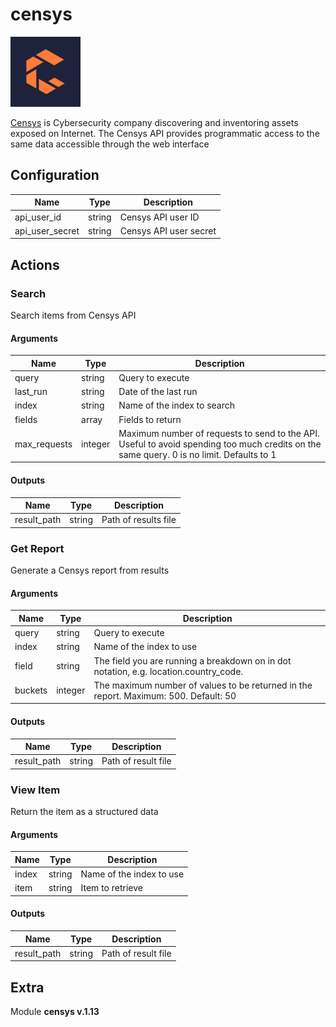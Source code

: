 # censys


![censys](../../assets/playbooks/library/censys.png)


[Censys](https://censys.io/) is Cybersecurity company discovering and inventoring assets exposed on Internet. The Censys API provides programmatic access to the same data accessible through the web interface

## Configuration



| Name      |  Type   |  Description  |
| --------- | ------- | --------------------------- |
| api_user_id | string | Censys API user ID |
| api_user_secret | string | Censys API user secret |








## Actions

### Search

Search items from Censys API



#### Arguments

| Name      |  Type   |  Description  |
| --------- | ------- | --------------------------- |
| query | string | Query to execute |
| last_run | string | Date of the last run |
| index | string | Name of the index to search |
| fields | array | Fields to return |
| max_requests | integer | Maximum number of requests to send to the API. Useful to avoid spending too much credits on the same query. 0 is no limit. Defaults to 1 |






#### Outputs
| Name      |  Type   |  Description  |
| --------- | ------- | --------------------------- |
| result_path | string | Path of results file |







### Get Report

Generate a Censys report from results



#### Arguments

| Name      |  Type   |  Description  |
| --------- | ------- | --------------------------- |
| query | string | Query to execute |
| index | string | Name of the index to use |
| field | string | The field you are running a breakdown on in dot notation, e.g. location.country_code. |
| buckets | integer | The maximum number of values to be returned in the report. Maximum: 500. Default: 50 |






#### Outputs
| Name      |  Type   |  Description  |
| --------- | ------- | --------------------------- |
| result_path | string | Path of result file |







### View Item

Return the item as a structured data



#### Arguments

| Name      |  Type   |  Description  |
| --------- | ------- | --------------------------- |
| index | string | Name of the index to use |
| item | string | Item to retrieve |






#### Outputs
| Name      |  Type   |  Description  |
| --------- | ------- | --------------------------- |
| result_path | string | Path of result file |












## Extra

Module **censys v.1.13**
